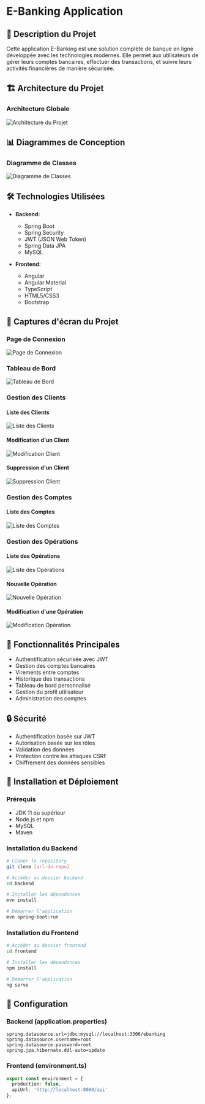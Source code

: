 # E-Banking Application

## 📝 Description du Projet
Cette application E-Banking est une solution complète de banque en ligne développée avec les technologies modernes. Elle permet aux utilisateurs de gérer leurs comptes bancaires, effectuer des transactions, et suivre leurs activités financières de manière sécurisée.

## 🏗 Architecture du Projet

### Architecture Globale
![Architecture du Projet](screenshots/architecture.png)

## 📊 Diagrammes de Conception

### Diagramme de Classes
![Diagramme de Classes](screenshots/conception.PNG)

## 🛠 Technologies Utilisées
- **Backend:**
  - Spring Boot
  - Spring Security
  - JWT (JSON Web Token)
  - Spring Data JPA
  - MySQL

- **Frontend:**
  - Angular
  - Angular Material
  - TypeScript
  - HTML5/CSS3
  - Bootstrap

## 📸 Captures d'écran du Projet

### Page de Connexion
![Page de Connexion](screenshots/login.png)

### Tableau de Bord
![Tableau de Bord](screenshots/dashboard.png)

### Gestion des Clients
#### Liste des Clients
![Liste des Clients](screenshots/listofcustomers.png)

#### Modification d'un Client
![Modification Client](screenshots/editcustomer.png)

#### Suppression d'un Client
![Suppression Client](screenshots/deletecustomer.png)

### Gestion des Comptes
#### Liste des Comptes
![Liste des Comptes](screenshots/listofaccounts.png)

### Gestion des Opérations
#### Liste des Opérations
![Liste des Opérations](screenshots/listofoperations.png)

#### Nouvelle Opération
![Nouvelle Opération](screenshots/newoperation.png)

#### Modification d'une Opération
![Modification Opération](screenshots/editoperation.png)

## 🚀 Fonctionnalités Principales
- Authentification sécurisée avec JWT
- Gestion des comptes bancaires
- Virements entre comptes
- Historique des transactions
- Tableau de bord personnalisé
- Gestion du profil utilisateur
- Administration des comptes

## 🔒 Sécurité
- Authentification basée sur JWT
- Autorisation basée sur les rôles
- Validation des données
- Protection contre les attaques CSRF
- Chiffrement des données sensibles

## 🚀 Installation et Déploiement

### Prérequis
- JDK 11 ou supérieur
- Node.js et npm
- MySQL
- Maven

### Installation du Backend
```bash
# Cloner le repository
git clone [url-du-repo]

# Accéder au dossier backend
cd backend

# Installer les dépendances
mvn install

# Démarrer l'application
mvn spring-boot:run
```

### Installation du Frontend
```bash
# Accéder au dossier frontend
cd frontend

# Installer les dépendances
npm install

# Démarrer l'application
ng serve
```

## 📝 Configuration
### Backend (application.properties)
```properties
spring.datasource.url=jdbc:mysql://localhost:3306/ebanking
spring.datasource.username=root
spring.datasource.password=root
spring.jpa.hibernate.ddl-auto=update
```

### Frontend (environment.ts)
```typescript
export const environment = {
  production: false,
  apiUrl: 'http://localhost:8080/api'
};
```